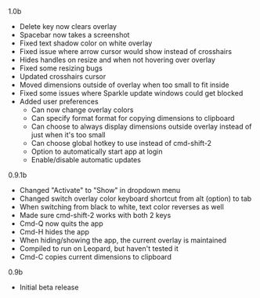 1.0b
- Delete key now clears overlay
- Spacebar now takes a screenshot
- Fixed text shadow color on white overlay
- Fixed issue where arrow cursor would show instead of crosshairs
- Hides handles on resize and when not hovering over overlay
- Fixed some resizing bugs
- Updated crosshairs cursor
- Moved dimensions outside of overlay when too small to fit inside
- Fixed some issues where Sparkle update windows could get blocked
- Added user preferences
  - Can now change overlay colors
  - Can specify format format for copying dimensions to clipboard
  - Can choose to always display dimensions outside overlay instead of just when it's too small
  - Can choose global hotkey to use instead of cmd-shift-2
  - Option to automatically start app at login
  - Enable/disable automatic updates

0.9.1b
- Changed "Activate" to "Show" in dropdown menu
- Changed switch overlay color keyboard shortcut from alt (option) to tab
- When switching from black to white, text color reverses as well
- Made sure cmd-shift-2 works with both 2 keys
- Cmd-Q now quits the app
- Cmd-H hides the app
- When hiding/showing the app, the current overlay is maintained
- Compiled to run on Leopard, but haven't tested it
- Cmd-C copies current dimensions to clipboard

0.9b
- Initial beta release
